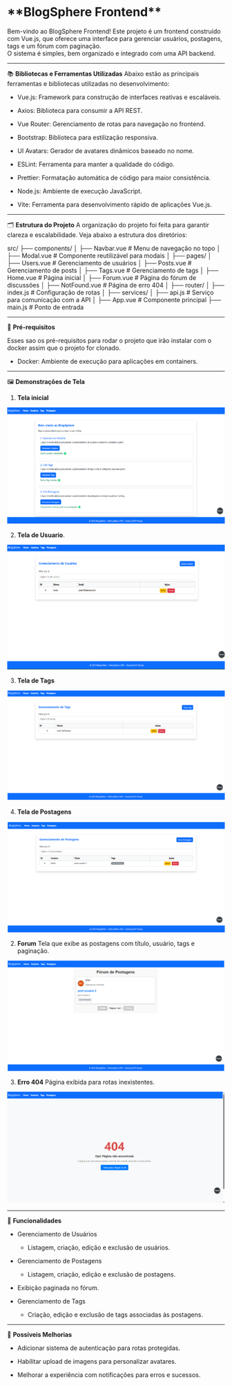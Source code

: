 <h1>**BlogSphere Frontend**</h1>
Bem-vindo ao BlogSphere Frontend! Este projeto é um frontend construído com Vue.js, que oferece uma interface para gerenciar usuários, postagens, tags e um fórum com paginação.</br> 
O sistema é simples, bem organizado e integrado com uma API backend.

<hr>

📚 **Bibliotecas e Ferramentas Utilizadas**
Abaixo estão as principais ferramentas e bibliotecas utilizadas no desenvolvimento:

* Vue.js: Framework para construção de interfaces reativas e escaláveis.

* Axios: Biblioteca para consumir a API REST.

* Vue Router: Gerenciamento de rotas para navegação no frontend.

* Bootstrap: Biblioteca para estilização responsiva.

* UI Avatars: Gerador de avatares dinâmicos baseado no nome.

* ESLint: Ferramenta para manter a qualidade do código.

* Prettier: Formatação automática de código para maior consistência.

* Node.js: Ambiente de execução JavaScript.

* Vite: Ferramenta para desenvolvimento rápido de aplicações Vue.js.

<hr>

🗂️ **Estrutura do Projeto**
A organização do projeto foi feita para garantir clareza e escalabilidade. Veja abaixo a estrutura dos diretórios:

src/
├── components/
│   ├── Navbar.vue         # Menu de navegação no topo
│   ├── Modal.vue          # Componente reutilizável para modais
│
├── pages/
│   ├── Users.vue          # Gerenciamento de usuários
│   ├── Posts.vue          # Gerenciamento de posts
│   ├── Tags.vue           # Gerenciamento de tags
│   ├── Home.vue           # Página inicial
│   ├── Forum.vue          # Página do fórum de discussões
│   ├── NotFound.vue       # Página de erro 404
│
├── router/
│   ├── index.js           # Configuração de rotas
│
├── services/
│   ├── api.js             # Serviço para comunicação com a API
│
├── App.vue                # Componente principal
├── main.js                # Ponto de entrada

<hr>

🔧 **Pré-requisitos**

Esses sao os pré-requisitos para rodar o projeto que irão instalar com o docker assim que o projeto for clonado.

* Docker: Ambiente de execução para aplicações em containers.

<hr>

🖼️ **Demonstrações de Tela**

1. **Tela inicial**

![Tela Inicial](./images/Home.png)

2. **Tela de Usuario**.

![Tela usuario](./images/Usuario.png)

3. **Tela de Tags**

![Tela tags](./images/Tags.png)

4. **Tela de Postagens**

![Tela postagens](./images/Postagem.png)

2. **Forum**
Tela que exibe as postagens com título, usuário, tags e paginação.

![Forum](./images/Forum.png)

3. **Erro 404**
Página exibida para rotas inexistentes.

![Erro 404](./images/Erro.png)

<hr>

🚀 **Funcionalidades**

* Gerenciamento de Usuários

    * Listagem, criação, edição e exclusão de usuários.

* Gerenciamento de Postagens

    * Listagem, criação, edição e exclusão de postagens.

* Exibição paginada no fórum.

* Gerenciamento de Tags

    * Criação, edição e exclusão de tags associadas às postagens.

<hr>

📐 **Possíveis Melhorias**
* Adicionar sistema de autenticação para rotas protegidas.

* Habilitar upload de imagens para personalizar avatares.

* Melhorar a experiência com notificações para erros e sucessos.
